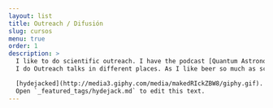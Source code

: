 ```yaml
---
layout: list
title: Outreach / Difusión
slug: cursos
menu: true
order: 1
description: >
  I like to do scientific outreach. I have the podcast [Quantum Astronomy](https://open.spotify.com/show/03rueSFwQr5mlTzto6VJFS) with my friend [Simon Angel](https://www.instagram.com/saangel_/). I am part of the directory of the foundation [Pequeñas Grandes Estrellas](https://www.instagram.com/fundacionpge/) where we teach astronomy to kids. I do astronomy tours at the [Adino Astronomical Observatory](http://www.oaa.cl/). 
  I do Outreach talks in different places. As I like beer so much as science, I do astrophysics talks in Bars, where I am the manager of  [Beerstrophysics](https://www.facebook.com/pages/category/Cause/Beerstrophysics-248955398954384/)

  [hydejacked](http://media3.giphy.com/media/makedRIckZBW8/giphy.gif).
  Open `_featured_tags/hydejack.md` to edit this text.
---
```

